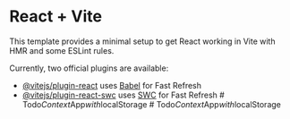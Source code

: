 # React + Vite

This template provides a minimal setup to get React working in Vite with HMR and some ESLint rules.

Currently, two official plugins are available:

- [@vitejs/plugin-react](https://github.com/vitejs/vite-plugin-react/blob/main/packages/plugin-react/README.md) uses [Babel](https://babeljs.io/) for Fast Refresh
- [@vitejs/plugin-react-swc](https://github.com/vitejs/vite-plugin-react-swc) uses [SWC](https://swc.rs/) for Fast Refresh
#   T o d o _ C o n t e x t _ A p p _ w i t h _ l o c a l S t o r a g e  
 #   T o d o _ C o n t e x t _ A p p _ w i t h _ l o c a l S t o r a g e  
 